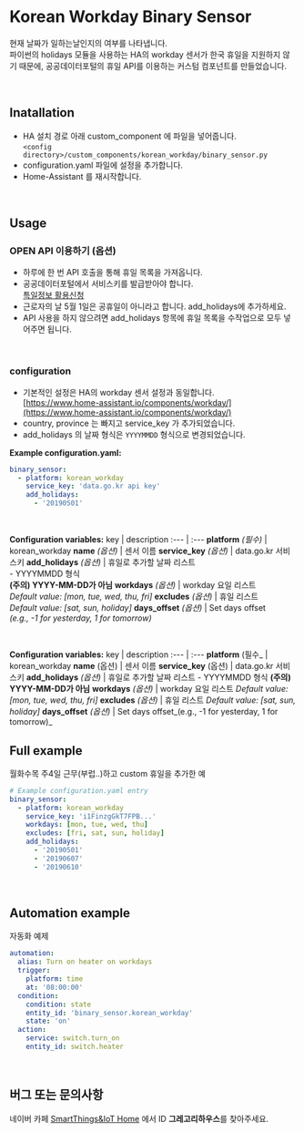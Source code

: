 # Korean Workday Binary Sensor



현재 날짜가 일하는날인지의 여부를 나타냅니다. \
파이썬의 holidays 모듈을 사용하는 HA의 workday 센서가 한국 휴일을 지원하지 않기 때문에, 공공데이터포털의 휴일 API를 이용하는 커스텀 컴포넌트를 만들었습니다.

<br>

## Inatallation

- HA 설치 경로 아래 custom_component 에 파일을 넣어줍니다. <br>`<config directory>/custom_components/korean_workday/binary_sensor.py`
- configuration.yaml 파일에 설정을 추가합니다.
- Home-Assistant 를 재시작합니다.

<br>

## Usage

### OPEN API 이용하기 (옵션)
- 하루에 한 번 API 호출을 통해 휴일 목록을 가져옵니다.
- 공공데이터포털에서 서비스키를 발급받아야 합니다.\
[특일정보 활용신청](https://www.data.go.kr/dataset/15012690/openapi.do)
- 근로자의 날 5월 1일은 공휴일이 아니라고 합니다. add_holidays에 추가하세요.
- API 사용을 하지 않으려면 add_holidays 항목에 휴일 목록을 수작업으로 모두 넣어주면 됩니다.

<br>

### configuration
- 기본적인 설정은 HA의 workday 센서 설정과 동일합니다.\
[https://www.home-assistant.io/components/workday/](https://www.home-assistant.io/components/workday/)
- country, province 는 빠지고 service_key 가 추가되었습니다.
- add_holidays 의 날짜 형식은 `YYYYMMDD` 형식으로 변경되었습니다.

**Example configuration.yaml:**
```yaml
binary_sensor:
  - platform: korean_workday
    service_key: 'data.go.kr api key'
    add_holidays:
      - '20190501'
```
<br>

**Configuration variables:**
key | description
:--- | :---
**platform** _(필수)_ | korean_workday
**name** _(옵션)_ | 센서 이름
**service_key** _(옵션)_ | data.go.kr 서비스키
**add_holidays** _(옵션)_ | 휴일로 추가할 날짜 리스트 <br>- YYYYMMDD 형식<br> **(주의) YYYY-MM-DD가 아님**
**workdays** _(옵션)_ | workday 요일 리스트 <br>_Default value: [mon, tue, wed, thu, fri]_
**excludes** _(옵션)_ | 휴일 리스트 <br>_Default value: [sat, sun, holiday]_
**days_offset** _(옵션)_ | Set days offset<br>_(e.g., -1 for yesterday, 1 for tomorrow)_

<br>

**Configuration variables:**
key | description
:--- | :---
**platform** (필수_ | korean_workday
**name** (옵션) | 센서 이름
**service_key** (옵션) | data.go.kr 서비스키
**add_holidays** _(옵션)_ | 휴일로 추가할 날짜 리스트 - YYYYMMDD 형식 **(주의) YYYY-MM-DD가 아님**
**workdays** _(옵션)_ | workday 요일 리스트 _Default value: [mon, tue, wed, thu, fri]_
**excludes** _(옵션)_ | 휴일 리스트 _Default value: [sat, sun, holiday]_
**days_offset** _(옵션)_ | Set days offset_(e.g., -1 for yesterday, 1 for tomorrow)_

## Full example
월화수목 주4일 근무(부럽..)하고 custom 휴일을 추가한 예

```yaml
# Example configuration.yaml entry
binary_sensor:
  - platform: korean_workday
    service_key: 'i1FinzgGkT7FPB...'
    workdays: [mon, tue, wed, thu]
    excludes: [fri, sat, sun, holiday]
    add_holidays: 
      - '20190501'
      - '20190607'
      - '20190610'
```      
<br>

## Automation example
자동화 예제

```yaml
automation:
  alias: Turn on heater on workdays
  trigger:
    platform: time
    at: '08:00:00'
  condition:
    condition: state
    entity_id: 'binary_sensor.korean_workday'
    state: 'on'
  action:
    service: switch.turn_on
    entity_id: switch.heater
```
<br>

## 버그 또는 문의사항
네이버 카페 [SmartThings&IoT Home](https://cafe.naver.com/stsmarthome/) 에서 ID **그레고리하우스**를 찾아주세요.


